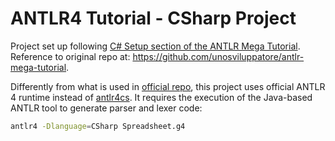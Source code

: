 ﻿# ANTLR4 Tutorial - CSharp Project

Project set up following [C# Setup section of the ANTLR Mega Tutorial](https://tomassetti.me/antlr-mega-tutorial/#csharp-setup).
Reference to original repo at: <https://github.com/unosviluppatore/antlr-mega-tutorial>.

Differently from what is used in [official repo](https://github.com/unosviluppatore/antlr-mega-tutorial/tree/master/antlr-csharp), this project uses official ANTLR 4 runtime instead of [antlr4cs](https://github.com/tunnelvisionlabs/antlr4cs).
It requires the execution of the Java-based ANTLR tool to generate parser and lexer code:

```bash
antlr4 -Dlanguage=CSharp Spreadsheet.g4
```
